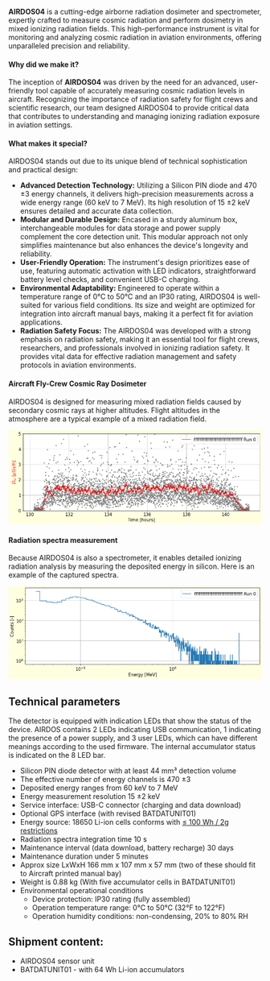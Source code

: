 **AIRDOS04** is a cutting-edge airborne radiation dosimeter and spectrometer, expertly crafted to measure cosmic radiation and perform dosimetry in mixed ionizing radiation fields. This high-performance instrument is vital for monitoring and analyzing cosmic radiation in aviation environments, offering unparalleled precision and reliability.

#### Why did we make it?
The inception of **AIRDOS04** was driven by the need for an advanced, user-friendly tool capable of accurately measuring cosmic radiation levels in aircraft. Recognizing the importance of radiation safety for flight crews and scientific research, our team designed AIRDOS04 to provide critical data that contributes to understanding and managing ionizing radiation exposure in aviation settings.

#### What makes it special?

AIRDOS04 stands out due to its unique blend of technical sophistication and practical design:

  * **Advanced Detection Technology:** Utilizing a Silicon PIN diode and 470 ±3 energy channels, it delivers high-precision measurements across a wide energy range (60 keV to 7 MeV). Its high resolution of 15 ±2 keV ensures detailed and accurate data collection.
  * **Modular and Durable Design:** Encased in a sturdy aluminum box, interchangeable modules for data storage and power supply complement the core detection unit. This modular approach not only simplifies maintenance but also enhances the device's longevity and reliability.
  * **User-Friendly Operation:** The instrument's design prioritizes ease of use, featuring automatic activation with LED indicators, straightforward battery level checks, and convenient USB-C charging.
  * **Environmental Adaptability:** Engineered to operate within a temperature range of 0°C to 50°C and an IP30 rating, AIRDOS04 is well-suited for various field conditions. Its size and weight are optimized for integration into aircraft manual bays, making it a perfect fit for aviation applications.
  * **Radiation Safety Focus:** The AIRDOS04 was developed with a strong emphasis on radiation safety, making it an essential tool for flight crews, researchers, and professionals involved in ionizing radiation safety. It provides vital data for effective radiation management and safety protocols in aviation environments.

#### Aircraft Fly-Crew Cosmic Ray Dosimeter

AIRDOS04 is designed for measuring mixed radiation fields caused by secondary cosmic rays at higher altitudes. Flight altitudes in the atmosphere are a typical example of a mixed radiation field.

![Doserate measured on-board of an aircraft](https://raw.githubusercontent.com/UniversalScientificTechnologies/AIRDOS04/AIRDOS04A/doc/img/AIRDOS04_doserate.png "Doserate measured on-board of an aircraft")

#### Radiation spectra measurement

Because AIRDOS04 is also a spectrometer, it enables detailed ionizing radiation analysis by measuring the deposited energy in silicon. Here is an example of the captured spectra.

![Radiation spectra measured by AIRDOS](https://raw.githubusercontent.com/UniversalScientificTechnologies/AIRDOS04/AIRDOS04A/doc/img/AIRDOS04_radiation_spectra.png)


## Technical parameters

The detector is equipped with indication LEDs that show the status of the device. AIRDOS contains 2 LEDs indicating USB communication, 1 indicating the presence of a power supply, and 3 user LEDs, which can have different meanings according to the used firmware. The internal accumulator status is indicated on the 8 LED bar.


  * Silicon PIN diode detector with at least 44 mm³ detection volume
  * The effective number of energy channels is 470 ±3
  * Deposited energy ranges from 60 keV to 7 MeV
  * Energy measurement resolution 15 ±2 keV
  * Service interface:  USB-C connector (charging and data download)
  * Optional GPS interface (with revised BATDATUNIT01)
  * Energy source: 18650 Li-ion cells conforms with [≤ 100 Wh / 2g restrictions](https://www.iata.org/contentassets/6fea26dd84d24b26a7a1fd5788561d6e/passenger-lithium-battery.pdf)
  * Radiation spectra integration time 10 s
  * Maintenance interval (data download, battery recharge)  30 days
  * Maintenance duration under 5 minutes
  * Approx size LxWxH 166 mm x 107 mm x 57 mm (two  of these should fit to Aircraft printed manual bay)
  * Weight is 0.88 kg (With five accumulator cells in BATDATUNIT01)
  * Environmental operational conditions
    * Device protection: IP30 rating (fully assembled)
    * Operation temperature range: 0°C to 50°C (32°F to 122°F)
    * Operation humidity conditions: non-condensing, 20% to 80% RH

## Shipment content:
  * AIRDOS04 sensor unit
  * BATDATUNIT01 - with 64 Wh Li-ion accumulators
